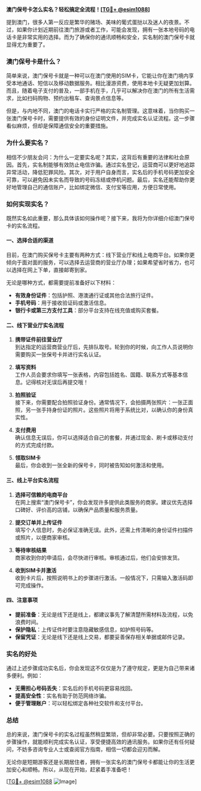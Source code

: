 **澳门保号卡怎么实名？轻松搞定全流程！[[TG💪+ @esim1088](https://t.me/s/esim1088)]**

提到澳门，很多人第一反应是繁华的赌场、美味的葡式蛋挞以及迷人的夜景。不过，如果你计划近期前往澳门旅游或者工作，可能会发现，拥有一张本地号码的电话卡是非常实用的选择。而为了确保你的通讯顺畅和安全，实名制的澳门保号卡就显得尤为重要了。

### 澳门保号卡是什么？

简单来说，澳门保号卡就是一种可以在澳门使用的SIM卡，它能让你在澳门境内享受本地通话、短信以及移动数据服务。相比漫游资费，使用本地卡无疑更加划算。而且，随着电子支付的普及，一部手机在手，几乎可以解决你在澳门的所有生活需求，比如扫码购物、预约出租车、查询景点信息等。

但是，与内地不同，澳门的电话卡实行严格的实名制管理。这意味着，当你购买一张澳门保号卡时，需要提供有效的身份证明文件，并完成实名认证流程。这一步骤看似麻烦，但却是保障通信安全的重要措施。

### 为什么要实名？

相信不少朋友会问：为什么一定要实名呢？其实，这背后有重要的法律和社会原因。首先，实名制能够有效防止电信诈骗。通过实名登记，运营商可以更好地追踪异常活动，降低犯罪风险。其次，对于用户自身而言，实名后的手机号码更加安全可靠，可以避免因未实名而导致的号码冻结或停机问题。最后，实名还能帮助你更好地管理自己的通信账户，比如绑定微信、支付宝等应用，方便日常使用。

### 如何实现实名？

既然实名如此重要，那么具体该如何操作呢？接下来，我将为你详细介绍澳门保号卡的实名流程。

#### 一、选择合适的渠道

目前，在澳门购买保号卡主要有两种方式：线下营业厅和线上电商平台。如果你更倾向于面对面的服务，可以选择去运营商的营业厅办理；如果希望省时省力，也可以选择在网上下单，直接邮寄到家。

无论是哪种方式，都需要提前准备好以下材料：

- **有效身份证件**：包括护照、港澳通行证或其他合法旅行证件。
- **手机号码**：用于接收验证码或激活信息。
- **银行卡或第三方支付工具**：部分平台支持在线充值或购买套餐。

#### 二、线下营业厅实名流程

1. **携带证件前往营业厅**  
   到达指定的运营商营业厅后，先排队取号。轮到你的时候，向工作人员说明你需要购买一张保号卡并进行实名认证。

2. **填写资料**  
   工作人员会要求你填写一张表格，内容包括姓名、国籍、联系方式等基本信息。记得核对无误后再提交哦！

3. **拍照验证**  
   接下来，你需要配合拍照验证身份。通常情况下，会拍摄两张照片：一张正面照，另一张手持身份证的照片。这些照片将用于系统比对，以确认你的身份真实性。

4. **支付费用**  
   确认信息无误后，你可以选择适合自己的套餐，并通过现金、刷卡或移动支付的方式完成付款。

5. **领取SIM卡**  
   最后，你会收到一张全新的保号卡，同时被告知如何激活和使用。

#### 三、线上平台实名流程

1. **选择可信赖的电商平台**  
   在网上搜索“澳门保号卡”，你会发现许多提供此类服务的商家。建议优先选择口碑好、评价高的店铺，以确保产品质量和服务质量。

2. **提交订单并上传证件**  
   填写个人信息时，务必保证准确无误。此外，还需上传清晰的身份证件扫描件或照片，以便商家审核。

3. **等待审核结果**  
   商家收到你的申请后，会尽快进行审核。审核通过后，他们会安排发货。

4. **收到SIM卡并激活**  
   收到卡片后，按照说明书上的步骤进行激活。一般情况下，只需输入激活码即可完成操作。

#### 四、注意事项

- **提前准备**：无论是线下还是线上，都建议事先了解清楚所需材料及流程，以免浪费时间。
- **保护隐私**：上传证件时要注意隐藏敏感信息，如护照号码等。
- **保留凭证**：无论是线下还是线上交易，都要妥善保存相关单据或邮件记录。

### 实名的好处

通过上述步骤成功实名后，你会发现这不仅仅是为了遵守规定，更是为自己带来诸多便利。例如：

- **无需担心号码丢失**：实名后的手机号码更容易找回。
- **提高安全性**：实名有助于防范网络诈骗。
- **便于管理账户**：可以轻松绑定各种社交软件和支付平台。

### 总结

总的来说，澳门保号卡的实名过程虽然稍显繁琐，但却非常必要。只要按照正确的步骤操作，就能顺利完成实名认证，享受便捷高效的通讯服务。如果你还有任何疑问，不妨多咨询专业人士或查阅官方指南，相信一切都会迎刃而解。

无论你是短期游客还是长期居住者，拥有一张实名的澳门保号卡都能让你的生活更加安心和顺畅。所以，从现在开始，赶紧着手准备吧！

[[TG💪+ @esim1088](https://t.me/s/esim1088) ![Image](https://i.postimg.cc/4NQfJmqS/Snipaste-2025-05-13-00-14-12.png)]